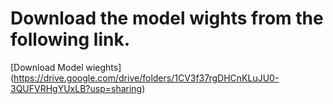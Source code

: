 # Download the model wights from the following link.

[Download Model wieghts] (https://drive.google.com/drive/folders/1CV3f37rgDHCnKLuJU0-3QUFVRHgYUxLB?usp=sharing)
